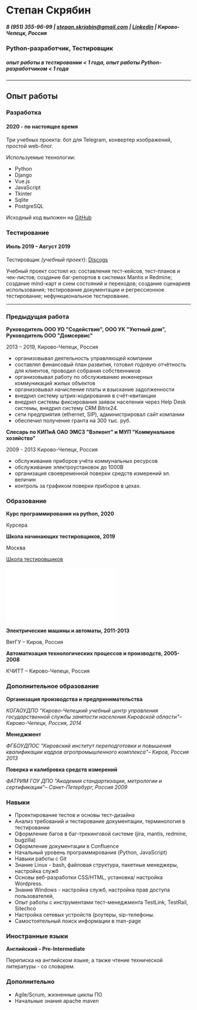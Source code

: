 
# Степан Скрябин #

##### 8 (951) 355-96-99 | <stepan.skrjabin@gmail.com> | [Linkedin](https://www.linkedin.com/in/stepan-skryabin) | Кирово-Чепецк, Россия #####

### Python-разработчик, Тестировщик ###

##### опыт работы в тестировании < 1 года, опыт работы Python-разработчиком < 1 года #####
________________________________________________________________________________________
## Опыт работы ##

### Разработка ###
#### 2020 - по настоящее время ####

Три учебных проекта: бот для Telegram, конвертер изображений, простой web-блог.

Используемые технологии:
- Python
- Django
- Vue.js
- JavaScript
- Tkinter
- Sqlite
- PostgreSQL

Исходный код выложен на [GitHub](https://www.github.com/stepanskryabin)

### Тестирование ###
#### Июль 2019 – Август 2019 ####

Тестировщик _(учебный проект)_: [Discogs](https://www.discogs.com)

Учебный проект состоял из: составления тест-кейсов, тест-планов и чек-листов; создание баг-репортов в системах Mantis и Redmine; создание mind-карт и схем состояний и переходов; создание сценариев использования; тестирование документации и регрессионное тестирование; нефункциональное тестирование.

-----------------------------------------------------------------------------------------------------------------

### Предыдущая работа ###

**Руководитель ООО УО "Содействие", ООО УК "Уютный дом", Руководитель ООО "Домсервис"**

2013 – 2019, Кирово-Чепецк, Россия

- организовывал деятельность управляющей компании
- составлял финансовый план развития, готовил годовую отчётность для клиентов, проводил собрания собственников
- организовывал работу по обслуживанию инженерных коммуникаций жилых объектов
- организовывал начисление платы и взыскание задолженности
- внедрил систему штрих-кодирования в счёт-квитанции
- внедрил системы фиксирования заявок населения через Help Desk системы, внедрил систему CRM Bitrix24.
- сети предприятия (ethernet, SIP), администрировал сайт компании
- обеспечил получение гранта на 300 тыс. руб.


**Слесарь по КИПиА ОАО ЭМСЗ "Вэлконт" и МУП "Коммунальное хозяйство"**

2009 - 2013 Кирово-Чепецк, Россия

- обслуживание приборов учёта коммунальных ресурсов
- обслуживание электроустановок до 1000В
- организация своевременной поверки средств измерений эл. величин
- контроль за графиком поверки приборов в цехах.

### Образование ###

**Курс программирования на python, 2020**

Курсера

**Школа начинающих тестировщиков, 2019**

Москва

[Школа тестировщиков](http://testbase.ru/learn/beginner)

![Сертификат](/certificate.pdf)


**Электрические машины и автоматы, 2011-2013**

ВятГУ – Киров, Россия


**Автоматизация технологических процессов и производств, 2005-2008**

КЧИТТ – Кирово-Чепецк, Россия


### Дополнительное образование ###
**Организация производства и предпринимательства**

*КОГАОУДПО "Кирово-Чепецкий учебный центр управления государственной службы занятости населения Кировской области"– Кирово-Чепецк, Россия, 2014*

**Менеджмент**

*ФГБОУДПОС "Кировский институт переподготовки и повышения квалификации кадров агропромышленного комплекса"– Киров, Россия 2013*

**Поверка и калибровка средств измерений**

*ФАТРИМ ГОУ ДПО "Академия стандартизации, метрологии и сертификации"– Санкт-Петербург, Россия 2009*


### Навыки ###
* Проектирование тестов и основы тест-дизайна
* Анализ требований и тестирование документации, терминология в тестировании
* Оформление багов в баг-трекинговой системе (jira, mantis, redmine, bugzilla)
* Оформление документации в Confluence
* Начальный уровень программирования (Python, JavaScript)
* Навыки работы с Git
* Знание Linux - bash, файловая структура, пакетные менеджеры, настройка служб
* Основы веб-разработки CSS/HTML, установка/ настройка Wordpress.
* Знание Windows - настройка служб, настройка прав доступа пользователей,
* Опыт работы с инструментами тест-менеджмента TestLink, TestRail, Sitechco
* Настройка сетевых устройств (роутеры, sip-телефоны.
* Самостоятельный поиск информации в man-page

### Иностранные языки ###

**Английский – Pre-Intermediate**

Переписка на английском языке, а также чтение технической литературы - со словарем.

### Дополнительно ###

* Agile/Scrum, жизненные циклы ПО
* Начальные знания apache maven
